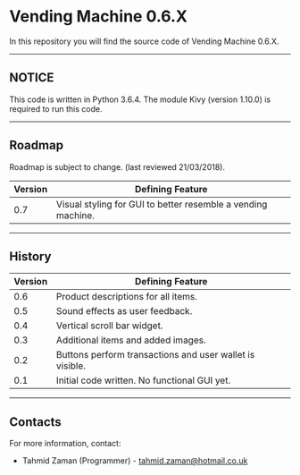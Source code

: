

<h1 id="vending-machine-0.6.x">Vending Machine 0.6.X</h1>
<p>In this repository you will find the source code of Vending Machine 0.6.X.</p>
<hr>
<h2 id="notice">NOTICE</h2>
<p>This code is written in Python 3.6.4. The module Kivy (version 1.10.0) is required to run this code.</p>
<hr>
<h2 id="roadmap">Roadmap</h2>
<p>Roadmap is subject to change. (last reviewed 21/03/2018).</p>

<table>
<thead>
<tr>
<th>Version</th>
<th>Defining Feature</th>
</tr>
</thead>
<tbody>
<tr>
<td>0.7</td>
<td>Visual styling for GUI to better resemble a vending machine.</td>
</tr>
</tbody>
</table><hr>
<h2 id="history">History</h2>

<table>
<thead>
<tr>
<th>Version</th>
<th>Defining Feature</th>
</tr>
</thead>
<tbody>
<tr>
<td>0.6</td>
<td>Product descriptions for all items.</td>
</tr>
<tr>
<td>0.5</td>
<td>Sound effects as user feedback.</td>
</tr>
<tr>
<td>0.4</td>
<td>Vertical scroll bar widget.</td>
</tr>
<tr>
<td>0.3</td>
<td>Additional items and added images.</td>
</tr>
<tr>
<td>0.2</td>
<td>Buttons perform transactions and user wallet is visible.</td>
</tr>
<tr>
<td>0.1</td>
<td>Initial code written. No functional GUI yet.</td>
</tr>
</tbody>
</table><hr>
<h2 id="contacts">Contacts</h2>
<p>For more information, contact:</p>
<ul>
<li>Tahmid Zaman (Programmer) - <a href="mailto:tahmid.zaman@hotmail.co.uk">tahmid.zaman@hotmail.co.uk</a></li>
</ul>

